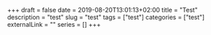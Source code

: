 +++ 
draft = false
date = 2019-08-20T13:01:13+02:00
title = "Test"
description = "test"
slug = "test" 
tags = ["test"]
categories = ["test"]
externalLink = ""
series = []
+++
